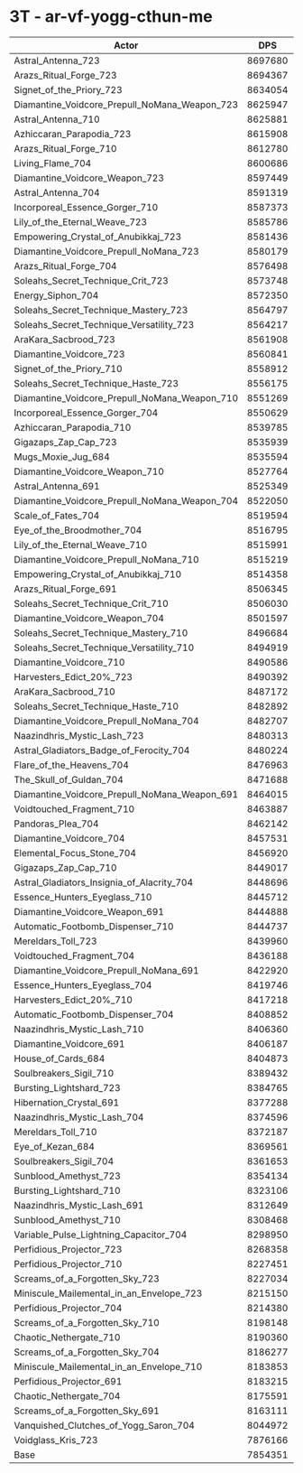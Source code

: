 # 3T - ar-vf-yogg-cthun-me
| Actor | DPS | Increase |
|---|:---:|:---:|
|Astral_Antenna_723|8697680|10.74%|
|Arazs_Ritual_Forge_723|8694367|10.69%|
|Signet_of_the_Priory_723|8634054|9.93%|
|Diamantine_Voidcore_Prepull_NoMana_Weapon_723|8625947|9.82%|
|Astral_Antenna_710|8625881|9.82%|
|Azhiccaran_Parapodia_723|8615908|9.70%|
|Arazs_Ritual_Forge_710|8612780|9.66%|
|Living_Flame_704|8600686|9.50%|
|Diamantine_Voidcore_Weapon_723|8597449|9.46%|
|Astral_Antenna_704|8591319|9.38%|
|Incorporeal_Essence_Gorger_710|8587373|9.33%|
|Lily_of_the_Eternal_Weave_723|8585786|9.31%|
|Empowering_Crystal_of_Anubikkaj_723|8581436|9.26%|
|Diamantine_Voidcore_Prepull_NoMana_723|8580179|9.24%|
|Arazs_Ritual_Forge_704|8576498|9.19%|
|Soleahs_Secret_Technique_Crit_723|8573748|9.16%|
|Energy_Siphon_704|8572350|9.14%|
|Soleahs_Secret_Technique_Mastery_723|8564797|9.05%|
|Soleahs_Secret_Technique_Versatility_723|8564217|9.04%|
|AraKara_Sacbrood_723|8561908|9.01%|
|Diamantine_Voidcore_723|8560841|8.99%|
|Signet_of_the_Priory_710|8558912|8.97%|
|Soleahs_Secret_Technique_Haste_723|8556175|8.94%|
|Diamantine_Voidcore_Prepull_NoMana_Weapon_710|8551269|8.87%|
|Incorporeal_Essence_Gorger_704|8550629|8.86%|
|Azhiccaran_Parapodia_710|8539785|8.73%|
|Gigazaps_Zap_Cap_723|8535939|8.68%|
|Mugs_Moxie_Jug_684|8535594|8.67%|
|Diamantine_Voidcore_Weapon_710|8527764|8.57%|
|Astral_Antenna_691|8525349|8.54%|
|Diamantine_Voidcore_Prepull_NoMana_Weapon_704|8522050|8.50%|
|Scale_of_Fates_704|8519594|8.47%|
|Eye_of_the_Broodmother_704|8516795|8.43%|
|Lily_of_the_Eternal_Weave_710|8515991|8.42%|
|Diamantine_Voidcore_Prepull_NoMana_710|8515219|8.41%|
|Empowering_Crystal_of_Anubikkaj_710|8514358|8.40%|
|Arazs_Ritual_Forge_691|8506345|8.30%|
|Soleahs_Secret_Technique_Crit_710|8506030|8.30%|
|Diamantine_Voidcore_Weapon_704|8501597|8.24%|
|Soleahs_Secret_Technique_Mastery_710|8496684|8.18%|
|Soleahs_Secret_Technique_Versatility_710|8494919|8.16%|
|Diamantine_Voidcore_710|8490586|8.10%|
|Harvesters_Edict_20%_723|8490392|8.10%|
|AraKara_Sacbrood_710|8487172|8.06%|
|Soleahs_Secret_Technique_Haste_710|8482892|8.00%|
|Diamantine_Voidcore_Prepull_NoMana_704|8482707|8.00%|
|Naazindhris_Mystic_Lash_723|8480313|7.97%|
|Astral_Gladiators_Badge_of_Ferocity_704|8480224|7.97%|
|Flare_of_the_Heavens_704|8476963|7.93%|
|The_Skull_of_Guldan_704|8471688|7.86%|
|Diamantine_Voidcore_Prepull_NoMana_Weapon_691|8464015|7.76%|
|Voidtouched_Fragment_710|8463887|7.76%|
|Pandoras_Plea_704|8462142|7.74%|
|Diamantine_Voidcore_704|8457531|7.68%|
|Elemental_Focus_Stone_704|8456920|7.67%|
|Gigazaps_Zap_Cap_710|8449017|7.57%|
|Astral_Gladiators_Insignia_of_Alacrity_704|8448696|7.57%|
|Essence_Hunters_Eyeglass_710|8445712|7.53%|
|Diamantine_Voidcore_Weapon_691|8444888|7.52%|
|Automatic_Footbomb_Dispenser_710|8444737|7.52%|
|Mereldars_Toll_723|8439960|7.46%|
|Voidtouched_Fragment_704|8436188|7.41%|
|Diamantine_Voidcore_Prepull_NoMana_691|8422920|7.24%|
|Essence_Hunters_Eyeglass_704|8419746|7.20%|
|Harvesters_Edict_20%_710|8417218|7.17%|
|Automatic_Footbomb_Dispenser_704|8408852|7.06%|
|Naazindhris_Mystic_Lash_710|8406360|7.03%|
|Diamantine_Voidcore_691|8406187|7.03%|
|House_of_Cards_684|8404873|7.01%|
|Soulbreakers_Sigil_710|8389432|6.81%|
|Bursting_Lightshard_723|8384765|6.75%|
|Hibernation_Crystal_691|8377288|6.66%|
|Naazindhris_Mystic_Lash_704|8374596|6.62%|
|Mereldars_Toll_710|8372187|6.59%|
|Eye_of_Kezan_684|8369561|6.56%|
|Soulbreakers_Sigil_704|8361653|6.46%|
|Sunblood_Amethyst_723|8354134|6.36%|
|Bursting_Lightshard_710|8323106|5.97%|
|Naazindhris_Mystic_Lash_691|8312649|5.83%|
|Sunblood_Amethyst_710|8308468|5.78%|
|Variable_Pulse_Lightning_Capacitor_704|8298950|5.66%|
|Perfidious_Projector_723|8268358|5.27%|
|Perfidious_Projector_710|8227451|4.75%|
|Screams_of_a_Forgotten_Sky_723|8227034|4.74%|
|Miniscule_Mailemental_in_an_Envelope_723|8215150|4.59%|
|Perfidious_Projector_704|8214380|4.58%|
|Screams_of_a_Forgotten_Sky_710|8198148|4.38%|
|Chaotic_Nethergate_710|8190360|4.28%|
|Screams_of_a_Forgotten_Sky_704|8186277|4.23%|
|Miniscule_Mailemental_in_an_Envelope_710|8183853|4.20%|
|Perfidious_Projector_691|8183215|4.19%|
|Chaotic_Nethergate_704|8175591|4.09%|
|Screams_of_a_Forgotten_Sky_691|8163111|3.93%|
|Vanquished_Clutches_of_Yogg_Saron_704|8044972|2.43%|
|Voidglass_Kris_723|7876166|0.28%|
|Base|7854351|0.00%|
